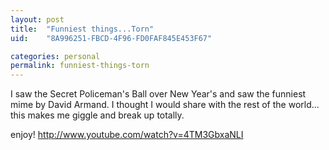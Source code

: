 ```yaml
---
layout: post
title:  "Funniest things...Torn"
uid:	"8A996251-FBCD-4F96-FD0FAF845E453F67"

categories: personal
permalink: funniest-things-torn
---
```

I saw the Secret Policeman's Ball over New Year's and saw the funniest  mime by David Armand. I thought I would share with the rest of the world... this makes me giggle and break up totally.

enjoy!
<a href="http://www.youtube.com/watch?v=4TM3GbxaNLI">http://www.youtube.com/watch?v=4TM3GbxaNLI</a>